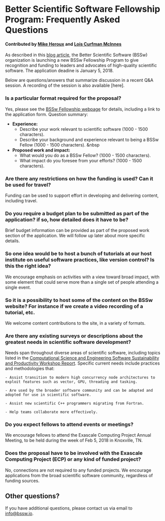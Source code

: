 # Better Scientific Software Fellowship Program: Frequently Asked Questions

#### Contributed by [Mike Heroux](https://github.com/maherou) and [Lois Curfman McInnes](https://github.com/curfman)

As described in this [blog article](https://bssw.io/blog_posts/applications-open-for-new-bssw-fellowship-program-q-a-webinar-on-dec-12-2017), the Better Scientific Software (BSSw) organization is launching a new BSSw Fellowship Program to give recognition and funding to leaders and advocates of high-quality scientific software.  The application deadine is January 5, 2018.

Below are questions/answers that summarize discussion in a recent Q&A session.  A recording of the session is also available [here].

### Is a particular format required for the proposal?

Yes, please see the [BSSw Fellowship webpage](https://bssw.io/pages/bssw-fellowship-program) for details, including a link to the application form.  Question summary:
  - **Experience:**
    - Describe your work relevant to scientific software (1000 - 1500 characters).
    - Describe your background and experience relevant to being a BSSw Fellow (1000 - 1500 characters).
&nbsp
  - **Proposed work and impact:**
    - What would you do as a BSSw Fellow? (1000 - 1500 characters).
    - What impact do you foresee from your efforts? (1000 - 1500 characters).

### Are there any restrictions on how the funding is used? Can it be used for travel?

Funding can be used to support effort in developing and delivering content, including travel.

### Do you require a budget plan to be submitted as part of the application? if so, how detailed does it have to be?
Brief budget information can be provided as part of the proposed work section of the application.  We will follow up later about more specific details.

### So one idea would be to host a bunch of tutorials at our host institute on useful software practices, like version control? Is this the right idea?

We encourage emphasis on activities with a view toward broad impact, with some element that could serve more than a single set of people attending a single event.

### So it is a possibility to host some of the content on the BSSw website?  For instance if we create a video recording of a tutorial, etc.

We welcome content contributions to the site, in a variety of formats.

### Are there any existing surveys or descriptions about the greatest needs in scientific software development?

Needs span throughout diverse areas of scientific software, including topics listed in the [Computational Science and Engineering Software Sustainability and Productivity Workshop Report](https://www.nitrd.gov/PUBS/CSESSPWorkshopReport.pdf). Specific current needs include practices and methodologies that:

    - Assist transition to modern high concurrency node architectures to exploit features such as vector, GPU, threading and tasking.
    
    - Are used by the broader software community and can be adapted and adopted for use in scientific software.
    
    - Assist new scientific C++ programmers migrating from Fortran.
    
    - Help teams collaborate more effectively.

### Do you expect fellows to attend events or meetings?

We encourage fellows to attend the Exascale Computing Project Annual Meeting, to be held during the week of Feb 5, 2018 in Knoxville, TN.

### Does the proposal have to be involved with the Exascale Computing Project (ECP) or any kind of funded project?

No, connections are not required to any funded projects.  We encourage applications from the broad scientific software community, regardless of funding sources.


## Other questions?  
If you have additional questions, please contact us via email to [info@bssw.io](mailto:info@bssw.io).

<!---
Publish: yes
Categories: collaboration
Topics: projects and organizations
Tags: bssw-article
Level: 2
Prerequisites: default
Aggregate: none
--->
